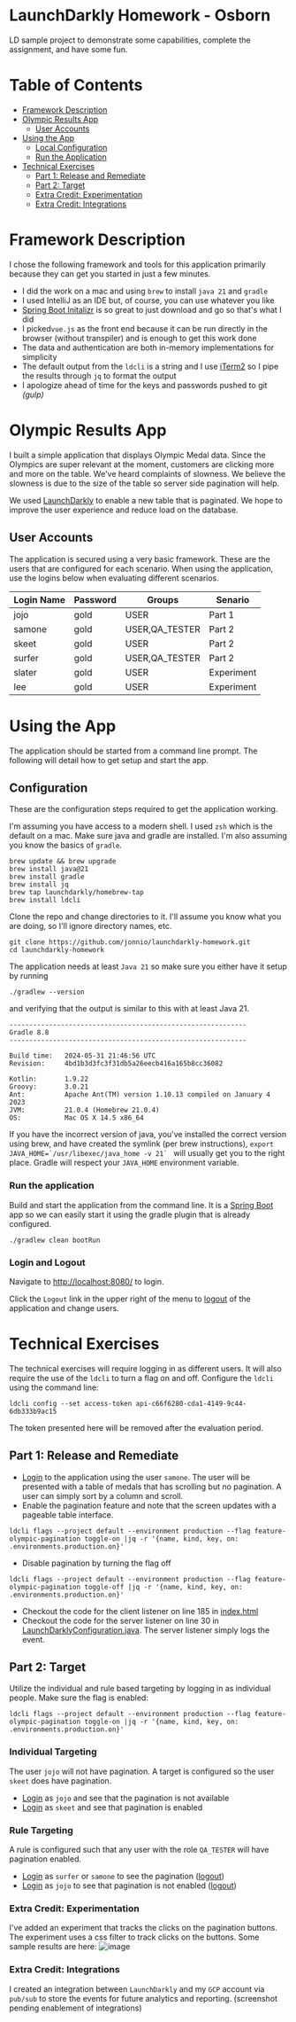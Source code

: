 # LaunchDarkly Homework - Osborn

LD sample project to demonstrate some capabilities, complete the assignment, and have some fun.

# Table of Contents

- [Framework Description](#framework)
- [Olympic Results App](#olympic-results-app)
  - [User Accounts](#user-accounts)
- [Using the App](#using-the-app)
  - [Local Configuration](#configuration)
  - [Run the Application](#run-the-application)
- [Technical Exercises](#technical-exercises)
  - [Part 1: Release and Remediate](#part-1-release-and-remediate)
  - [Part 2: Target](#part-2-target)
  - [Extra Credit: Experimentation](#extra-credit-experimentation)
  - [Extra Credit: Integrations](#extra-credit-integrations)

# Framework Description

I chose the following framework and tools for this application primarily because they can get you started
in just a few minutes.

* I did the work on a mac and using `brew` to install `java 21` and `gradle`
* I used IntelliJ as an IDE but, of course, you can use whatever you like
* [Spring Boot Initalizr](https://start.spring.io/) is so great to just download and go so that's what I did
* I picked`vue.js` as the front end because it can be run directly in the browser (without transpiler) and is enough to
  get this work done
* The data and authentication are both in-memory implementations for simplicity
* The default output from the `ldcli` is a string and I use [iTerm2](https://iterm2.com/) so I pipe the results through `jq` to format the output
* I apologize ahead of time for the keys and passwords pushed to git *(gulp)*

# Olympic Results App

I built a simple application that displays Olympic Medal data. Since the Olympics are super relevant at the moment,
customers are clicking more and more on the table. We've heard complaints of slowness. We believe the slowness
is due to the size of the table so server side pagination will help.

We used [LaunchDarkly](https://www.launchdarkly.com) to enable a new table that is paginated. We hope to improve the user
experience and reduce load on the database.

## User Accounts

The application is secured using a very basic framework. These are the users that are configured for each scenario.
When using the application, use the logins below when evaluating different scenarios.

| Login Name | Password | Groups         | Senario    |
|------------|----------|----------------|------------|
| jojo       | gold     | USER           | Part 1     |
| samone     | gold     | USER,QA_TESTER | Part 2     |
| skeet      | gold     | USER           | Part 2     |
| surfer     | gold     | USER,QA_TESTER | Part 2     |
| slater     | gold     | USER           | Experiment |
| lee        | gold     | USER           | Experiment |

# Using the App
The application should be started from a command line prompt. The following will detail how to get setup and
start the app.

## Configuration
These are the configuration steps required to get the application working.

I'm assuming you have access to a modern shell. I used `zsh` which is the default on a mac.
Make sure java and gradle are installed. I'm also assuming you know the basics of `gradle`.

```shell
brew update && brew upgrade
brew install java@21
brew install gradle
brew install jq
brew tap launchdarkly/homebrew-tap
brew install ldcli
```

Clone the repo and change directories to it. I'll assume you know what you are doing, so I'll ignore
directory names, etc.

```shell
git clone https://github.com/jonnio/launchdarkly-homework.git
cd launchdarkly-homework
```

The application needs at least `Java 21` so make sure you either have it setup by running
```shell
./gradlew --version
```

and verifying that the output is similar to this with at least Java 21.

```shell
------------------------------------------------------------
Gradle 8.8
------------------------------------------------------------

Build time:   2024-05-31 21:46:56 UTC
Revision:     4bd1b3d3fc3f31db5a26eecb416a165b8cc36082

Kotlin:       1.9.22
Groovy:       3.0.21
Ant:          Apache Ant(TM) version 1.10.13 compiled on January 4 2023
JVM:          21.0.4 (Homebrew 21.0.4)
OS:           Mac OS X 14.5 x86_64
```

If you have the incorrect version of java, you've installed the correct version using brew, and have
created the symlink (per brew instructions), ``export JAVA_HOME=`/usr/libexec/java_home -v 21` `` will usually get you
to the right place. Gradle will respect your `JAVA_HOME` environment variable.

### Run the application
Build and start the application from the command line. It is a [Spring Boot](https://spring.io/projects/spring-boot) app so 
we can easily start it using the gradle plugin that is already configured.

```shell
./gradlew clean bootRun
```

### Login and Logout
Navigate to [http://localhost:8080/](http://localhost:8080/) to login.

Click the `Logout` link in the upper right of the menu to [logout](http://localhost:8080/logout) of the application and change users.

# Technical Exercises
The technical exercises will require logging in as different users. It will also require the use of the `ldcli` to
turn a flag on and off. Configure the `ldcli` using the command line:
```shell
ldcli config --set access-token api-c66f6280-cda1-4149-9c44-6db333b9ac15
```
The token presented here will be removed after the evaluation period.

## Part 1: Release and Remediate
* [Login](http://localhost:8080) to the application using the user `samone`. The user will be presented with a table of medals that has scrolling but no pagination. A user can simply sort by a column and scroll. 
* Enable the pagination feature and note that the screen updates with a pageable table interface.
```shell
ldcli flags --project default --environment production --flag feature-olympic-pagination toggle-on |jq -r '{name, kind, key, on: .environments.production.on}'
```
* Disable pagination by turning the flag off
```shell
ldcli flags --project default --environment production --flag feature-olympic-pagination toggle-off |jq -r '{name, kind, key, on: .environments.production.on}'
```
* Checkout the code for the client listener on line 185 in [index.html](src/main/resources/templates/index.html)
* Checkout the code for the server listener on line 30 in [LaunchDarklyConfiguration.java](src/main/java/ai/osborn/ld_homework/LaunchDarklyConfiguration.java). The server listener simply logs the event.

## Part 2: Target
Utilize the individual and rule based targeting by logging in as individual people.
Make sure the flag is enabled:
```shell
ldcli flags --project default --environment production --flag feature-olympic-pagination toggle-on |jq -r '{name, kind, key, on: .environments.production.on}'
```
### Individual Targeting
The user `jojo` will not have pagination. A target is configured so the user `skeet` does have pagination. 
* [Login](http://localhost:8080) as `jojo` and see that the pagination is not available 
* [Login](http://localhost:8080) as `skeet` and see that pagination is enabled

### Rule Targeting
A rule is configured such that any user with the role `QA_TESTER` will have pagination enabled.
* [Login](http://localhost:8080) as `surfer` or `samone` to see the pagination ([logout](http://localhost:8080/logout))
* [Login](http://localhost:8080) as `jojo` to see that pagination is not enabled ([logout](http://localhost:8080/logout))

### Extra Credit: Experimentation
I've added an experiment that tracks the clicks on the pagination buttons. The experiment uses a css filter to
track clicks on the buttons. Some sample results are here:
![image](src/main/resources/static/experiment.png)


### Extra Credit: Integrations
I created an integration between `LaunchDarkly` and my `GCP` account via `pub/sub` to store the events for
future analytics and reporting. (screenshot pending enablement of integrations)

